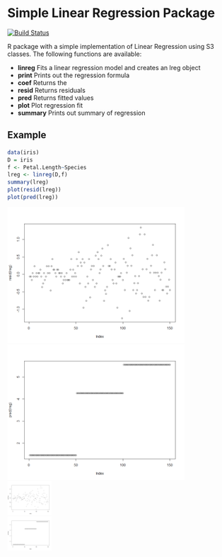 # Simple Linear Regression Package
[![Build Status](https://travis-ci.org/hecro459/LinReg.svg?branch=master)](https://travis-ci.org/hecro459/LinReg)

R package with a simple implementation of Linear Regression using S3 classes.
The following functions are available:
* **linreg**  Fits a linear regression model and creates an lreg object
* **print**   Prints out the regression formula
* **coef**    Returns the 
* **resid**   Returns residuals
* **pred**    Returns fitted values
* **plot**    Plot regression fit
* **summary** Prints out summary of regression

## Example
```r
data(iris)
D = iris
f <- Petal.Length~Species
lreg <- linreg(D,f) 
summary(lreg)
plot(resid(lreg))
plot(pred(lreg))
```
<img src="https://raw.githubusercontent.com/hecro459/LinReg/master/resplot.png" width="400">
<img src="https://raw.githubusercontent.com/hecro459/LinReg/master/predplot.png" width="400">


<div class="row">
  <div class="column">
   <img src="https://raw.githubusercontent.com/hecro459/LinReg/master/resplot.png" width="100">
  </div>
  <div class="column">
    <img src="https://raw.githubusercontent.com/hecro459/LinReg/master/predplot.png" width="100">
  </div>
</div> 



